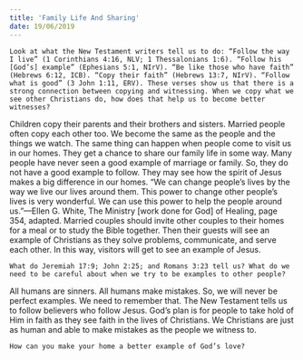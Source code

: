 ```yaml
---
title: 'Family Life And Sharing'
date: 19/06/2019
---
```


`Look at what the New Testament writers tell us to do: “Follow the way I live” (1 Corinthians 4:16, NLV; 1 Thessalonians 1:6). “Follow his [God’s] example” (Ephesians 5:1, NIrV). “Be like those who have faith” (Hebrews 6:12, ICB). “Copy their faith” (Hebrews 13:7, NIrV). “Follow what is good” (3 John 1:11, ERV). These verses show us that there is a strong connection between copying and witnessing. When we copy what we see other Christians do, how does that help us to become better witnesses?`

Children copy their parents and their brothers and sisters. Married people often copy each other too. We become the same as the people and the things we watch. The same thing can happen when people come to visit us in our homes. They get a chance to share our family life in some way. Many people have never seen a good example of marriage or family. So, they do not have a good example to follow. They may see how the spirit of Jesus makes a big difference in our homes. “We can change people’s lives by the way we live our lives around them. This power to change other people’s lives is very wonderful. We can use this power to help the people around us.”—Ellen G. White, The Ministry [work done for God] of Healing, page 354, adapted. Married couples should invite other couples to their homes for a meal or to study the Bible together. Then their guests will see an example of Christians as they solve problems, communicate, and serve each other. In this way, visitors will get to see an example of Jesus.

`What do Jeremiah 17:9; John 2:25; and Romans 3:23 tell us? What do we need to be careful about when we try to be examples to other people?`

All humans are sinners. All humans make mistakes. So, we will never be perfect examples. We need to remember that. The New Testament tells us to follow believers who follow Jesus. God’s plan is for people to take hold of Him in faith as they see faith in the lives of Christians. We Christians are just as human and able to make mistakes as the people we witness to.

`How can you make your home a better example of God’s love?`